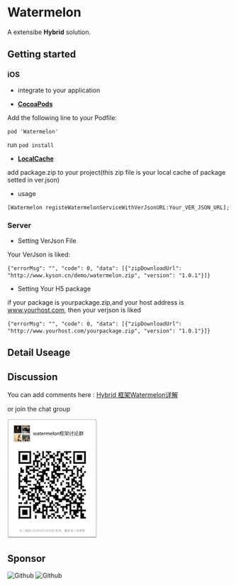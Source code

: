 # Watermelon

A extensibe **Hybrid**  solution.  

## Getting started

### iOS
* integrate to your application
- **[CocoaPods](https://cocoapods.org)**

Add the following line to your Podfile:
```
pod 'Watermelon'
```
run `pod install`

- **[LocalCache](http://www.kyson.cn/demo/watermelon.zip)**

add package.zip to your project(this zip file is your local cache of package setted in ver.json)

* usage

```objc
[Watermelon registeWatermelonServiceWithVerJsonURL:Your_VER_JSON_URL];
```



### Server


* Setting VerJson File

Your VerJson is liked:

```objc
{"errorMsg": "", "code": 0, "data": [{"zipDownloadUrl": "http://www.kyson.cn/demo/watermelon.zip", "version": "1.0.1"}]}
```

* Setting Your H5 package

if your package is yourpackage.zip,and your host address is www.yourhost.com, then your verjson is liked

```objc
{"errorMsg": "", "code": 0, "data": [{"zipDownloadUrl": "http://www.yourhost.com/yourpackage.zip", "version": "1.0.1"}]}
```


## Detail Useage


## Discussion
You can add comments here : [Hybrid 框架Watermelon详解](http://kyson.cn/index.php/archives/91/)

or join the chat group

![Github](https://github.com/kysonzhu/kz-watermelon/blob/master/wechat_group.jpg?raw=true)



## Sponsor
![Github](http://outgtntjo.bkt.clouddn.com/alipay.jpg?imageView2/2/w/200)
![Github](http://outgtntjo.bkt.clouddn.com/wechatpay.jpg?imageView2/2/w/200/)

